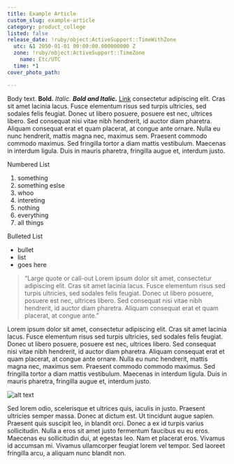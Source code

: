 ```yaml
---
title: Example Article
custom_slug: example-article
category: product_college
listed: false
release_date: !ruby/object:ActiveSupport::TimeWithZone
  utc: &1 2050-01-01 00:00:00.000000000 Z
  zone: !ruby/object:ActiveSupport::TimeZone
    name: Etc/UTC
  time: *1
cover_photo_path: 

---
```

Body text. __Bold.__ _Italic._ __*Bold and Italic.*__ [Link]() consectetur adipiscing elit. Cras sit amet lacinia lacus. Fusce elementum risus sed turpis ultricies, sed sodales felis feugiat. Donec ut libero posuere, posuere est nec, ultrices libero. Sed consequat nisi vitae nibh hendrerit, id auctor diam pharetra. Aliquam consequat erat et quam placerat, at congue ante ornare. Nulla eu nunc hendrerit, mattis magna nec, maximus sem. Praesent commodo commodo maximus. Sed fringilla tortor a diam mattis vestibulum. Maecenas in interdum ligula. Duis in mauris pharetra, fringilla augue et, interdum justo.

Numbered List

1. something
  1. something eslse
  2. whoo
  3. intereting
2. nothing
3. everything
4. all things

Bulleted List

* bullet
* list
* goes here

> “Large quote or call-out Lorem ipsum dolor sit amet, consectetur adipiscing elit. Cras sit amet lacinia lacus. Fusce elementum risus sed turpis ultricies, sed sodales felis feugiat. Donec ut libero posuere, posuere est nec, ultrices libero. Sed consequat nisi vitae nibh hendrerit, id auctor diam pharetra. Aliquam consequat erat et quam placerat, at congue ante.”

Lorem ipsum dolor sit amet, consectetur adipiscing elit. Cras sit amet lacinia lacus. Fusce elementum risus sed turpis ultricies, sed sodales felis feugiat. Donec ut libero posuere, posuere est nec, ultrices libero. Sed consequat nisi vitae nibh hendrerit, id auctor diam pharetra. Aliquam consequat erat et quam placerat, at congue ante ornare. Nulla eu nunc hendrerit, mattis magna nec, maximus sem. Praesent commodo commodo maximus. Sed fringilla tortor a diam mattis vestibulum. Maecenas in interdum ligula. Duis in mauris pharetra, fringilla augue et, interdum justo.

![alt text](https://res.cloudinary.com/makeschool/image/upload/t_blog_panel_featured/v1521032919/Blog/cover_photo.jpg)

Sed lorem odio, scelerisque et ultrices quis, iaculis in justo. Praesent ultricies semper massa. Donec at dictum est. Ut tincidunt augue sapien. Praesent quis suscipit leo, in blandit orci. Donec a ex id turpis varius sollicitudin. Nulla a eros sit amet justo fermentum faucibus eu eu eros. Maecenas eu sollicitudin dui, at egestas leo. Nam et placerat eros. Vivamus id accumsan mi. Vivamus ullamcorper feugiat lorem vel tempor. Sed laoreet fringilla arcu, a aliquam nunc blandit non.
